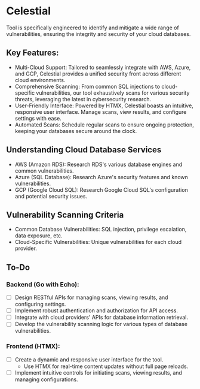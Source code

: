 # Celestial
Tool is specifically engineered to identify and mitigate a wide range of vulnerabilities, ensuring the integrity and security of your cloud databases.

## Key Features:

- Multi-Cloud Support: Tailored to seamlessly integrate with AWS, Azure, and GCP, Celestial provides a unified security front across different cloud environments.
- Comprehensive Scanning: From common SQL injections to cloud-specific vulnerabilities, our tool exhaustively scans for various security threats, leveraging the latest in cybersecurity research.
- User-Friendly Interface: Powered by HTMX, Celestial boasts an intuitive, responsive user interface. Manage scans, view results, and configure settings with ease.
- Automated Scans: Schedule regular scans to ensure ongoing protection, keeping your databases secure around the clock.

## Understanding Cloud Database Services
- AWS (Amazon RDS): Research RDS's various database engines and common vulnerabilities.
- Azure (SQL Database): Research Azure's security features and known vulnerabilities.
- GCP (Google Cloud SQL): Research Google Cloud SQL's configuration and potential security issues.

## Vulnerability Scanning Criteria
- Common Database Vulnerabilities: SQL injection, privilege escalation, data exposure, etc.
- Cloud-Specific Vulnerabilities: Unique vulnerabilities for each cloud provider.

## To-Do

### Backend (Go with Echo):

- [ ] Design RESTful APIs for managing scans, viewing results, and configuring settings.
- [ ] Implement robust authentication and authorization for API access.
- [ ] Integrate with cloud providers' APIs for database information retrieval.
- [ ] Develop the vulnerability scanning logic for various types of database vulnerabilities.

### Frontend (HTMX):

- [ ] Create a dynamic and responsive user interface for the tool.
  - Use HTMX for real-time content updates without full page reloads.
- [ ] Implement intuitive controls for initiating scans, viewing results, and managing configurations.
